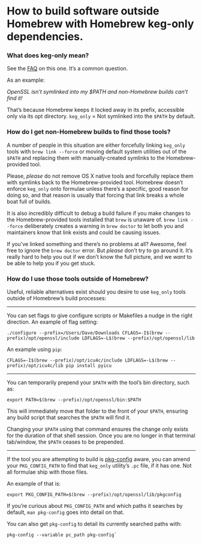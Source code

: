 # How to build software outside Homebrew with Homebrew keg-only dependencies.

### What does keg-only mean?

See the [FAQ](FAQ.md) on this one. It’s a common question.

As an example:

*OpenSSL isn’t symlinked into my $PATH and non-Homebrew builds can’t find it!*

That’s because Homebrew keeps it locked away in its prefix, accessible only via its opt directory. `keg_only` = Not symlinked into the `$PATH` by default.

### How do I get non-Homebrew builds to find those tools?

A number of people in this situation are either forcefully linking `keg_only` tools with `brew link --force` or moving default system utilities out of the `$PATH` and replacing them with manually-created symlinks to the Homebrew-provided tool.

Please, *please* do not remove OS X native tools and forcefully replace them with symlinks back to the Homebrew-provided tool. Homebrew doesn’t enforce `keg_only` onto formulae unless there’s a specific, good reason for doing so, and that reason is usually that forcing that link breaks a whole boat full of builds.

It is also incredibly difficult to debug a build failure if you make changes to the Homebrew-provided tools installed that `brew` is unaware of. `brew link --force` deliberately creates a warning in `brew doctor` to let both you and maintainers know that link exists and could be causing issues.

If you’ve linked something and there’s no problems at all? Awesome, feel free to ignore the `brew doctor` error. But *please* don’t try to go around it. It’s really hard to help you out if we don’t know the full picture, and we *want* to be able to help you if you get stuck.

### How do I use those tools outside of Homebrew?

Useful, reliable alternatives exist should you desire to use `keg_only` tools outside of Homebrew’s build processes:

----
You can set flags to give configure scripts or Makefiles a nudge in the right direction. An example of flag setting:

```shell
./configure --prefix=/Users/Dave/Downloads CFLAGS=-I$(brew --prefix)/opt/openssl/include LDFLAGS=-L$(brew --prefix)/opt/openssl/lib
```

An example using `pip`:

```shell
CFLAGS=-I$(brew --prefix)/opt/icu4c/include LDFLAGS=-L$(brew --prefix)/opt/icu4c/lib pip install pyicu
```

----

You can temporarily prepend your `$PATH` with the tool’s bin directory, such as:

```shell
export PATH=$(brew --prefix)/opt/openssl/bin:$PATH
```

This will immediately move that folder to the front of your `$PATH`, ensuring any build script that searches the `$PATH` will find it.

Changing your `$PATH` using that command ensures the change only exists for the duration of that shell session. Once you are no longer in that terminal tab/window, the `$PATH` ceases to be prepended.

----

If the tool you are attempting to build is [pkg-config](https://en.wikipedia.org/wiki/Pkg-config) aware, you can amend your `PKG_CONFIG_PATH` to find that `keg_only` utility’s `.pc` file, if it has one. Not all formulae ship with those files.

An example of that is:

```shell
export PKG_CONFIG_PATH=$(brew --prefix)/opt/openssl/lib/pkgconfig
```

If you’re curious about `PKG_CONFIG_PATH` and which paths it searches by default, `man pkg-config` goes into detail on that.

You can also get `pkg-config` to detail its currently searched paths with:

```shell
pkg-config --variable pc_path pkg-config`
```
